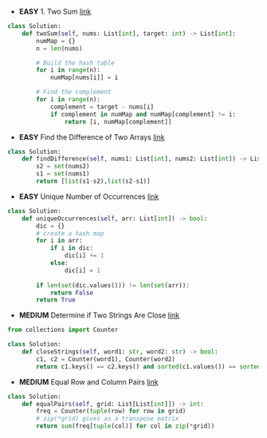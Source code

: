 - __EASY__ 1. Two Sum [link](https://leetcode.com/problems/two-sum/description/)
```python
class Solution:
    def twoSum(self, nums: List[int], target: int) -> List[int]:
        numMap = {}
        n = len(nums)

        # Build the hash table
        for i in range(n):
            numMap[nums[i]] = i

        # Find the complement
        for i in range(n):
            complement = target - nums[i]
            if complement in numMap and numMap[complement] != i:
                return [i, numMap[complement]]
```

- __EASY__ Find the Difference of Two Arrays [link](https://leetcode.com/problems/find-the-difference-of-two-arrays/editorial/?envType=study-plan-v2&envId=leetcode-75)
```python
class Solution:
    def findDifference(self, nums1: List[int], nums2: List[int]) -> List[List[int]]:
        s2 = set(nums2)
        s1 = set(nums1)
        return [list(s1-s2),list(s2-s1)]
```

- __EASY__ Unique Number of Occurrences [link](https://leetcode.com/problems/unique-number-of-occurrences/description/?envType=study-plan-v2&envId=leetcode-75)
```python
class Solution:
    def uniqueOccurrences(self, arr: List[int]) -> bool:
        dic = {}
        # create a hash map
        for i in arr:
            if i in dic:
                dic[i] += 1
            else:
                dic[i] = 1
        
        if len(set(dic.values())) != len(set(arr)):
            return False
        return True
```

- __MEDIUM__ Determine if Two Strings Are Close [link](https://leetcode.com/problems/determine-if-two-strings-are-close/description/?envType=study-plan-v2&envId=leetcode-75)
```python
from collections import Counter

class Solution:
    def closeStrings(self, word1: str, word2: str) -> bool:
        c1, c2 = Counter(word1), Counter(word2)
        return c1.keys() == c2.keys() and sorted(c1.values()) == sorted(c2.values())
```

- __MEDIUM__ Equal Row and Column Pairs [link](https://leetcode.com/problems/equal-row-and-column-pairs/?envType=study-plan-v2&envId=leetcode-75)
```python
class Solution:
    def equalPairs(self, grid: List[List[int]]) -> int:
        freq = Counter(tuple(row) for row in grid)
        # zip(*grid) gives as a transpose matrix
        return sum(freq[tuple(col)] for col in zip(*grid))
```

